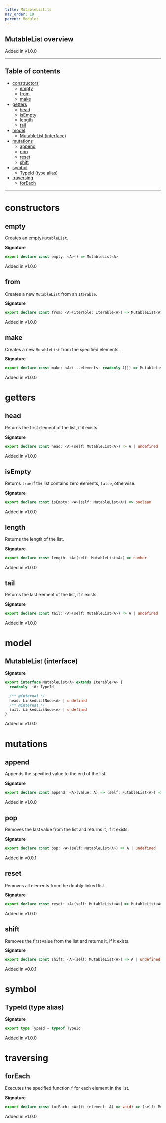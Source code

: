 ```yaml
---
title: MutableList.ts
nav_order: 19
parent: Modules
---
```


## MutableList overview

Added in v1.0.0

---

<h2 class="text-delta">Table of contents</h2>

- [constructors](#constructors)
  - [empty](#empty)
  - [from](#from)
  - [make](#make)
- [getters](#getters)
  - [head](#head)
  - [isEmpty](#isempty)
  - [length](#length)
  - [tail](#tail)
- [model](#model)
  - [MutableList (interface)](#mutablelist-interface)
- [mutations](#mutations)
  - [append](#append)
  - [pop](#pop)
  - [reset](#reset)
  - [shift](#shift)
- [symbol](#symbol)
  - [TypeId (type alias)](#typeid-type-alias)
- [traversing](#traversing)
  - [forEach](#foreach)

---

# constructors

## empty

Creates an empty `MutableList`.

**Signature**

```ts
export declare const empty: <A>() => MutableList<A>
```

Added in v1.0.0

## from

Creates a new `MutableList` from an `Iterable`.

**Signature**

```ts
export declare const from: <A>(iterable: Iterable<A>) => MutableList<A>
```

Added in v1.0.0

## make

Creates a new `MutableList` from the specified elements.

**Signature**

```ts
export declare const make: <A>(...elements: readonly A[]) => MutableList<A>
```

Added in v1.0.0

# getters

## head

Returns the first element of the list, if it exists.

**Signature**

```ts
export declare const head: <A>(self: MutableList<A>) => A | undefined
```

Added in v1.0.0

## isEmpty

Returns `true` if the list contains zero elements, `false`, otherwise.

**Signature**

```ts
export declare const isEmpty: <A>(self: MutableList<A>) => boolean
```

Added in v1.0.0

## length

Returns the length of the list.

**Signature**

```ts
export declare const length: <A>(self: MutableList<A>) => number
```

Added in v1.0.0

## tail

Returns the last element of the list, if it exists.

**Signature**

```ts
export declare const tail: <A>(self: MutableList<A>) => A | undefined
```

Added in v1.0.0

# model

## MutableList (interface)

**Signature**

```ts
export interface MutableList<A> extends Iterable<A> {
  readonly _id: TypeId

  /** @internal */
  head: LinkedListNode<A> | undefined
  /** @internal */
  tail: LinkedListNode<A> | undefined
}
```

Added in v1.0.0

# mutations

## append

Appends the specified value to the end of the list.

**Signature**

```ts
export declare const append: <A>(value: A) => (self: MutableList<A>) => MutableList<A>
```

Added in v1.0.0

## pop

Removes the last value from the list and returns it, if it exists.

**Signature**

```ts
export declare const pop: <A>(self: MutableList<A>) => A | undefined
```

Added in v0.0.1

## reset

Removes all elements from the doubly-linked list.

**Signature**

```ts
export declare const reset: <A>(self: MutableList<A>) => MutableList<A>
```

Added in v1.0.0

## shift

Removes the first value from the list and returns it, if it exists.

**Signature**

```ts
export declare const shift: <A>(self: MutableList<A>) => A | undefined
```

Added in v0.0.1

# symbol

## TypeId (type alias)

**Signature**

```ts
export type TypeId = typeof TypeId
```

Added in v1.0.0

# traversing

## forEach

Executes the specified function `f` for each element in the list.

**Signature**

```ts
export declare const forEach: <A>(f: (element: A) => void) => (self: MutableList<A>) => void
```

Added in v1.0.0
